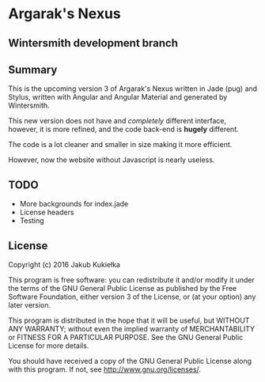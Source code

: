 # Argarak's Nexus
## Wintersmith development branch

## Summary

This is the upcoming version 3 of Argarak's Nexus written in Jade (pug) and Stylus, written with Angular and Angular Material and generated by Wintersmith.

This new version does not have and *completely* different interface, however, it is more refined, and the code back-end is **hugely** different.

The code is a lot cleaner and smaller in size making it more efficient.

However, now the website without Javascript is nearly useless.

## TODO

* More backgrounds for index.jade
* License headers
* Testing

## License

Copyright (c) 2016 Jakub Kukiełka

This program is free software: you can redistribute it and/or modify
it under the terms of the GNU General Public License as published by
the Free Software Foundation, either version 3 of the License, or
(at your option) any later version.

This program is distributed in the hope that it will be useful,
but WITHOUT ANY WARRANTY; without even the implied warranty of
MERCHANTABILITY or FITNESS FOR A PARTICULAR PURPOSE.  See the
GNU General Public License for more details.

You should have received a copy of the GNU General Public License
along with this program.  If not, see <http://www.gnu.org/licenses/>.

